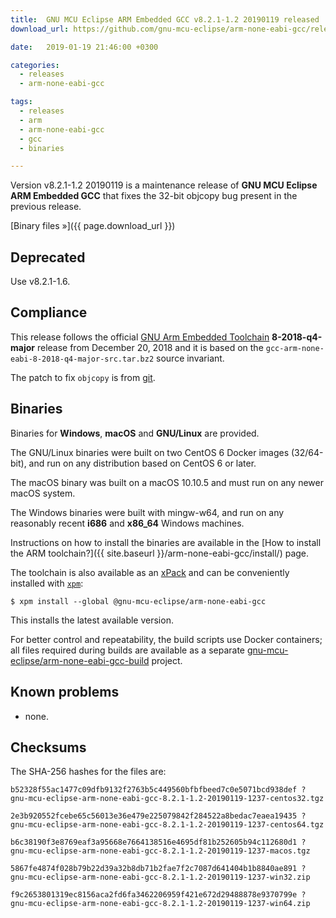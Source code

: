 ```yaml
---
title:  GNU MCU Eclipse ARM Embedded GCC v8.2.1-1.2 20190119 released
download_url: https://github.com/gnu-mcu-eclipse/arm-none-eabi-gcc/releases/tag/v8.2.1-1.2/

date:   2019-01-19 21:46:00 +0300

categories:
  - releases
  - arm-none-eabi-gcc

tags:
  - releases
  - arm
  - arm-none-eabi-gcc
  - gcc
  - binaries

---
```


Version v8.2.1-1.2 20190119 is a maintenance release of
**GNU MCU Eclipse ARM Embedded GCC** that fixes the 32-bit objcopy bug
present in the previous release.

[Binary files »]({{ page.download_url }})

## Deprecated

Use v8.2.1-1.6.

## Compliance

This release follows the official
[GNU Arm Embedded Toolchain](https://developer.arm.com/open-source/gnu-toolchain/gnu-rm)
**8-2018-q4-major** release from December 20, 2018 and it is based on the
`gcc-arm-none-eabi-8-2018-q4-major-src.tar.bz2` source invariant.

The patch to fix `objcopy` is from [git](https://sourceware.org/git/gitweb.cgi?p=binutils-gdb.git;a=commitdiff;h=a9859e01726d085db79cff88550fdb38e2434e42;hp=171b8e19575654ab32321eb99f3fd112663ae7fa).

## Binaries

Binaries for **Windows**, **macOS** and **GNU/Linux** are provided.

The GNU/Linux binaries were built on two CentOS 6 Docker images (32/64-bit),
and run on any distribution based on CentOS 6 or later.

The macOS binary was built on a macOS 10.10.5 and must run on any newer
macOS system.

The Windows binaries were built with mingw-w64, and run on any reasonably
recent **i686** and **x86_64** Windows machines.

Instructions on how to install the binaries are available in the
[How to install the ARM toolchain?]({{ site.baseurl }}/arm-none-eabi-gcc/install/)
page.

The toolchain is also available as an
[xPack](https://www.npmjs.com/package/@gnu-mcu-eclipse/arm-none-eabi-gcc)
and can be conveniently installed with
[`xpm`](https://www.npmjs.com/package/xpm):

```console
$ xpm install --global @gnu-mcu-eclipse/arm-none-eabi-gcc
```

This installs the latest available version.

For better control and repeatability, the build scripts use Docker containers;
all files required during builds are available as a separate
[gnu-mcu-eclipse/arm-none-eabi-gcc-build](https://github.com/gnu-mcu-eclipse/arm-none-eabi-gcc-build)
project.

## Known problems

* none.

## Checksums

The SHA-256 hashes for the files are:

```console
b52328f55ac1477c09dfb9132f2763b5c449560bfbfbeed7c0e5071bcd938def ?
gnu-mcu-eclipse-arm-none-eabi-gcc-8.2.1-1.2-20190119-1237-centos32.tgz

2e3b920552fcebe65c56013e36e479e225079842f284522a8bedac7eaea19435 ?
gnu-mcu-eclipse-arm-none-eabi-gcc-8.2.1-1.2-20190119-1237-centos64.tgz

b6c38190f3e8769eaf3a95668e7664138516e4695df81b252605b94c112680d1 ?
gnu-mcu-eclipse-arm-none-eabi-gcc-8.2.1-1.2-20190119-1237-macos.tgz

5867fe4874f028b79b22d39a32b8db71b2fae7f2c7087d641404b1b8840ae891 ?
gnu-mcu-eclipse-arm-none-eabi-gcc-8.2.1-1.2-20190119-1237-win32.zip

f9c2653801319ec8156aca2fd6fa3462206959f421e672d29488878e9370799e ?
gnu-mcu-eclipse-arm-none-eabi-gcc-8.2.1-1.2-20190119-1237-win64.zip
```
